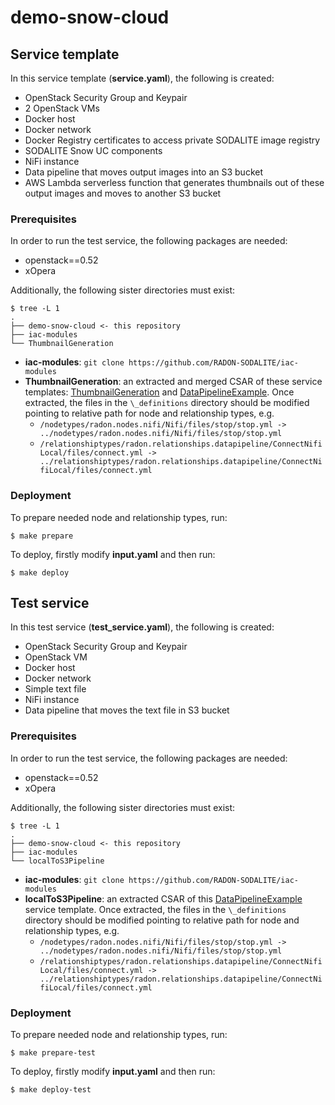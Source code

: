# demo-snow-cloud

## Service template

In this service template (**service.yaml**), the following is created:

- OpenStack Security Group and Keypair
- 2 OpenStack VMs
- Docker host
- Docker network
- Docker Registry certificates to access private SODALITE image registry
- SODALITE Snow UC components
- NiFi instance
- Data pipeline that moves output images into an S3 bucket
- AWS Lambda serverless function that generates thumbnails out of these output images and moves to another S3 bucket 

### Prerequisites

In order to run the test service, the following packages are needed:

- openstack==0.52
- xOpera

Additionally, the following sister directories must exist:

```
$ tree -L 1
.
├── demo-snow-cloud <- this repository
├── iac-modules
└── ThumbnailGeneration

```

- **iac-modules**: `git clone https://github.com/RADON-SODALITE/iac-modules`
- **ThumbnailGeneration**: an extracted and merged CSAR of these service templates: [ThumbnailGeneration](https://github.com/RADON-SODALITE/radon-particles/blob/master/servicetemplates/radon.blueprints/ThumbnailGeneration/ServiceTemplate.tosca) and [DataPipelineExample](https://github.com/RADON-SODALITE/radon-particles/blob/master/servicetemplates/radon.blueprints.examples/DataPipelineExample/ServiceTemplate.tosca). Once extracted, the files in the `\_definitions` directory should be modified pointing to relative path for node and relationship types, e.g. 
    - `/nodetypes/radon.nodes.nifi/Nifi/files/stop/stop.yml -> ../nodetypes/radon.nodes.nifi/Nifi/files/stop/stop.yml`
    - `/relationshiptypes/radon.relationships.datapipeline/ConnectNifiLocal/files/connect.yml -> ../relationshiptypes/radon.relationships.datapipeline/ConnectNifiLocal/files/connect.yml`

### Deployment

To prepare needed node and relationship types, run:
```
$ make prepare
```

To deploy, firstly modify **input.yaml** and then run:
```
$ make deploy
```

## Test service

In this test service (**test_service.yaml**), the following is created:

- OpenStack Security Group and Keypair
- OpenStack VM
- Docker host
- Docker network
- Simple text file
- NiFi instance
- Data pipeline that moves the text file in S3 bucket

### Prerequisites

In order to run the test service, the following packages are needed:

- openstack==0.52
- xOpera

Additionally, the following sister directories must exist:

```
$ tree -L 1
.
├── demo-snow-cloud <- this repository
├── iac-modules
└── localToS3Pipeline

```

- **iac-modules**: `git clone https://github.com/RADON-SODALITE/iac-modules`
- **localToS3Pipeline**: an extracted CSAR of this [DataPipelineExample](https://github.com/RADON-SODALITE/radon-particles/blob/master/servicetemplates/radon.blueprints.examples/DataPipelineExample/ServiceTemplate.tosca) service template. Once extracted, the files in the `\_definitions` directory should be modified pointing to relative path for node and relationship types, e.g. 
    - `/nodetypes/radon.nodes.nifi/Nifi/files/stop/stop.yml -> ../nodetypes/radon.nodes.nifi/Nifi/files/stop/stop.yml`
    - `/relationshiptypes/radon.relationships.datapipeline/ConnectNifiLocal/files/connect.yml -> ../relationshiptypes/radon.relationships.datapipeline/ConnectNifiLocal/files/connect.yml`

### Deployment

To prepare needed node and relationship types, run:
```
$ make prepare-test
```

To deploy, firstly modify **input.yaml** and then run:
```
$ make deploy-test
```